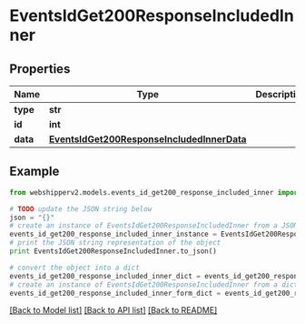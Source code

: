 # EventsIdGet200ResponseIncludedInner


## Properties
Name | Type | Description | Notes
------------ | ------------- | ------------- | -------------
**type** | **str** |  | [optional] 
**id** | **int** |  | [optional] 
**data** | [**EventsIdGet200ResponseIncludedInnerData**](EventsIdGet200ResponseIncludedInnerData.md) |  | [optional] 

## Example

```python
from webshipperv2.models.events_id_get200_response_included_inner import EventsIdGet200ResponseIncludedInner

# TODO update the JSON string below
json = "{}"
# create an instance of EventsIdGet200ResponseIncludedInner from a JSON string
events_id_get200_response_included_inner_instance = EventsIdGet200ResponseIncludedInner.from_json(json)
# print the JSON string representation of the object
print EventsIdGet200ResponseIncludedInner.to_json()

# convert the object into a dict
events_id_get200_response_included_inner_dict = events_id_get200_response_included_inner_instance.to_dict()
# create an instance of EventsIdGet200ResponseIncludedInner from a dict
events_id_get200_response_included_inner_form_dict = events_id_get200_response_included_inner.from_dict(events_id_get200_response_included_inner_dict)
```
[[Back to Model list]](../README.md#documentation-for-models) [[Back to API list]](../README.md#documentation-for-api-endpoints) [[Back to README]](../README.md)


